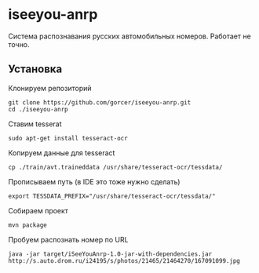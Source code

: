 iseeyou-anrp
============

Система распознавания русских автомобильных номеров.
Работает не точно.

Установка
---------

Клонируем репозиторий
```
git clone https://github.com/gorcer/iseeyou-anrp.git
cd ./iseeyou-anrp
```

Ставим tesserat
```
sudo apt-get install tesseract-ocr
```

Копируем данные для tesseract
```
cp ./train/avt.traineddata /usr/share/tesseract-ocr/tessdata/
```

Прописываем путь (в IDE это тоже нужно сделать)
```
export TESSDATA_PREFIX="/usr/share/tesseract-ocr/tessdata/"
```

Собираем проект
```
mvn package
```

Пробуем распознать номер по URL
```
java -jar target/iSeeYouAnrp-1.0-jar-with-dependencies.jar http://s.auto.drom.ru/i24195/s/photos/21465/21464270/167091099.jpg
```

